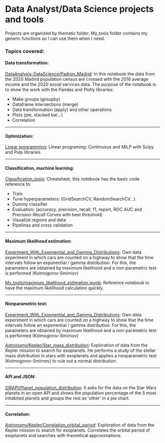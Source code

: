 # Data Analyst/Data Science projects and tools

Projects are organized by thematic folder.
My_tools folder contains my generic functions so I can use them when I need.

### Topics covered:

#### Data transformation: 
[DataAnalysis-DataScience/Padron_Madrid](https://github.com/javicebri/DataAnalysis-DataScience/tree/main/Padron_Madrid): In this notebook the data from the 2020 Madrid population census are crossed with the 2016 average income and the 2020 social services data. The purpose of the notebook is to show the work with the Pandas and Plotly libraries: 
- Make groups (groupby)
- Dataframe intersections (merge)
- Data transformation (apply) and other operations
- Plots (pie, stacked bar...)
- Correlation
___
#### Optimization:
[Linear programming](https://github.com/javicebri/DataAnalysis-DataScience/tree/main/My_tools/Optimization): 
Linear programing: Continuous and MILP with Scipy and Pulp libraries.
___
#### Classification, machine learning:
[Classification_tools](https://github.com/javicebri/DataAnalysis-DataScience/tree/main/My_tools/Classification):
Cheatsheet, this notebook has the basic code reference to: 
- Train 
- Tune hyperparameters: (GridSearchCV, RandomSearchCV...)
- Dummy classifier
- Evaluation: (accuracy, precision, recall, f1, report, ROC AUC and Precision-Recall Curves with best threshold)
- Visualize regions and data
- Pipelines and cross validation

___
#### Maximum likelihood estimation:
[Experiment_With_Exponential_and_Gamma_Distributions](https://github.com/javicebri/DataAnalysis-DataScience/tree/main/Experiment_With_Exponential_and_Gamma_Distributions): 
Own data experiment in which cars are counted on a highway to show that the time intervals follow an exponential / gamma distribution. For this, the parameters are obtained by maximum likelihood and a non-parametric test is performed (Kolmogorov-Smirnov)

[My_tools/maximum_likelihood_estimation.ipynb](https://github.com/javicebri/DataAnalysis-DataScience/tree/main/My_tools/Maximum_likelihood_estimation): Reference notebook to have the maximum likelihood calculation quickly.
___      
#### Nonparametric test:
[Experiment_With_Exponential_and_Gamma_Distributions](https://github.com/javicebri/DataAnalysis-DataScience/tree/main/Experiment_With_Exponential_and_Gamma_Distributions): 
Own data experiment in which cars are counted on a highway to show that the time intervals follow an exponential / gamma distribution. For this, the parameters are obtained by maximum likelihood and a non-parametric test is performed (Kolmogorov-Smirnov)

[Astronomy/Kepler/Star_mass_distribution](https://github.com/javicebri/DataAnalysis-DataScience/tree/main/Astronomy/Kepler/Star_mass_distribution): 
Exploration of data from the Kepler mission to search for exoplanets. He performs a study of the stellar mass distribution in stars with exoplanets and applies a nonparametric test (Kolmogorov-Smirnov) to rule out a normal distribution.
___
#### API and JSON: 
[SWAPI/Planet_population_distribution](https://github.com/javicebri/DataAnalysis-DataScience/tree/main/SWAPI/Planet_population_distribution): It asks for the data on the Star Wars planets in an open API and shows the population percentage of the 5 most inhabited planets and groups the rest as 'other' in a pie chart. 
___      
#### Correlation:
[Astronomy/Kepler/Correlation_orbital_period](https://github.com/javicebri/DataAnalysis-DataScience/tree/main/Astronomy/Kepler/Star_mass_distribution): 
Exploration of data from the Kepler mission to search for exoplanets. Correlates the orbital period of exoplanets and searches with theoretical approximations.
 
    
